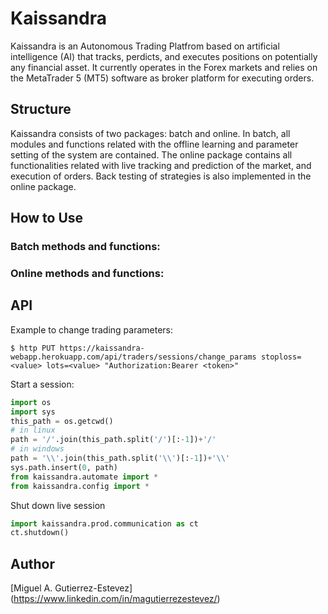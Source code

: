 # Kaissandra

Kaissandra is an Autonomous Trading Platfrom based on artificial intelligence (AI) that tracks, perdicts, and executes positions on potentially 
any financial asset. It currently operates in the Forex markets and relies on the MetaTrader 5 (MT5) software as broker platform for executing orders.

## Structure

Kaissandra consists of two packages: batch and online. In batch, all modules and functions related with the offline learning and parameter setting 
of the system are contained. The online package contains all functionalities related with live tracking and prediction of the market, and execution 
of orders. Back testing of strategies is also implemented in the online package.

## How to Use

### Batch methods and functions:

### Online methods and functions:

## API

Example to change trading parameters:

`$ http PUT https://kaissandra-webapp.herokuapp.com/api/traders/sessions/change_params stoploss=<value> lots=<value> "Authorization:Bearer <token>"`

Start a session:

```python
import os
import sys
this_path = os.getcwd()
# in linux
path = '/'.join(this_path.split('/')[:-1])+'/'
# in windows
path = '\\'.join(this_path.split('\\')[:-1])+'\\'
sys.path.insert(0, path)
from kaissandra.automate import *
from kaissandra.config import *
```

Shut down live session 
```python
import kaissandra.prod.communication as ct
ct.shutdown()
```
 
## Author

[Miguel A. Gutierrez-Estevez] (https://www.linkedin.com/in/magutierrezestevez/)
